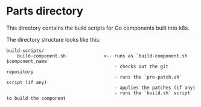 # Parts directory

This directory contains the build scripts for Go components built into k8s.

The directory structure looks like this:

```
build-scripts/
    build-component.sh              <-- runs as `build-component.sh $component_name`
                                        - checks out the git repository
                                        - runs the `pre-patch.sh` script (if any)
                                        - applies the patches (if any)
                                        - runs the `build.sh` script to build the component
```